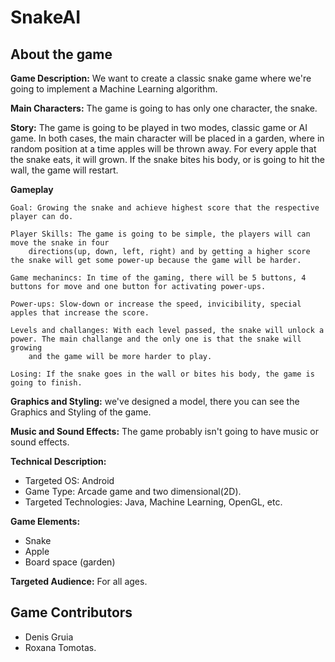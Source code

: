 # SnakeAI

## About the game

**Game Description:** We want to create a classic snake game where we're going to implement a
    Machine Learning algorithm.

**Main Characters:** The game is going to has only one character, the snake.

**Story:** The game is going to be played in two modes, classic game or AI game. 
In both cases, the main character will be placed in a garden, where in random position at a time apples will be thrown away.
For every apple that the snake eats, it will grown. If the snake bites his body, or is going to hit the wall, the game will restart.

**Gameplay**
```
Goal: Growing the snake and achieve highest score that the respective player can do.

Player Skills: The game is going to be simple, the players will can move the snake in four
    directions(up, down, left, right) and by getting a higher score the snake will get some power-up because the game will be harder.

Game mechanincs: In time of the gaming, there will be 5 buttons, 4 buttons for move and one button for activating power-ups. 

Power-ups: Slow-down or increase the speed, invicibility, special apples that increase the score.

Levels and challanges: With each level passed, the snake will unlock a power. The main challange and the only one is that the snake will growing 
    and the game will be more harder to play.

Losing: If the snake goes in the wall or bites his body, the game is going to finish.
```
    
**Graphics and Styling:** we've designed a model, there you can see the Graphics and Styling of the game.

**Music and Sound Effects:** The game probably isn't going to have music or sound effects.

**Technical Description:**
* Targeted OS: Android
* Game Type: Arcade game and two dimensional(2D).
* Targeted Technologies: Java, Machine Learning, OpenGL, etc.

**Game Elements:** 
* Snake
* Apple
* Board space (garden)

**Targeted Audience:** For all ages.

## Game Contributors 
* Denis Gruia
* Roxana Tomotas.
